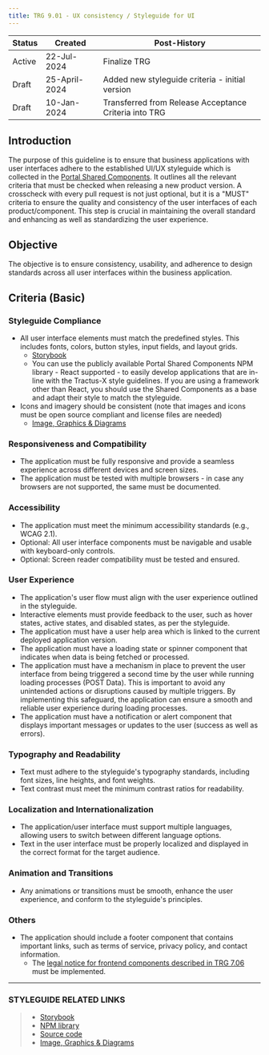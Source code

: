 ```yaml
---
title: TRG 9.01 - UX consistency / Styleguide for UI
---
```


| Status | Created       | Post-History                                             |
|--------|---------------|----------------------------------------------------------|
| Active | 22-Jul-2024   | Finalize TRG                                             |
| Draft  | 25-April-2024 | Added new styleguide criteria - initial version          |
| Draft  | 10-Jan-2024   | Transferred from Release Acceptance Criteria into TRG    |

## Introduction

The purpose of this guideline is to ensure that business applications with user interfaces adhere to the established UI/UX styleguide which is collected in the [Portal Shared Components](https://github.com/eclipse-tractusx/portal-shared-components.git). It outlines all the relevant criteria that must be checked when releasing a new product version. A crosscheck with every pull request is not just optional, but it is a "MUST" criteria to ensure the quality and consistency of the user interfaces of each product/component. This step is crucial in maintaining the overall standard and enhancing as well as standardizing the user experience.

## Objective

The objective is to ensure consistency, usability, and adherence to design standards across all user interfaces within the business application.

## Criteria (Basic)

### Styleguide Compliance

- All user interface elements must match the predefined styles. This includes fonts, colors, button styles, input fields, and layout grids.
  - [Storybook](https://eclipse-tractusx.github.io/portal-shared-components)
  - You can use the publicly available Portal Shared Components NPM library - React supported - to easily develop applications that are in-line with the Tractus-X style guidelines. If you are using a framework other than React, you should use the Shared Components as a base and adapt their style to match the styleguide.
- Icons and imagery should be consistent (note that images and icons must be open source compliant and license files are needed)
  - [Image, Graphics & Diagrams](https://github.com/eclipse-tractusx/portal-assets/blob/v2.0.0/docs/developer/Technical%20Documentation/Others/Images%2C%20Graphics%20and%20Diagrams.md)

### Responsiveness and Compatibility

- The application must be fully responsive and provide a seamless experience across different devices and screen sizes.
- The application must be tested with multiple browsers - in case any browsers are not supported, the same must be documented.

### Accessibility

- The application must meet the minimum accessibility standards (e.g., WCAG 2.1).
- Optional: All user interface components must be navigable and usable with keyboard-only controls.
- Optional: Screen reader compatibility must be tested and ensured.

### User Experience

- The application's user flow must align with the user experience outlined in the styleguide.
- Interactive elements must provide feedback to the user, such as hover states, active states, and disabled states, as per the styleguide.
- The application must have a user help area which is linked to the current deployed application version.
- The application must have a loading state or spinner component that indicates when data is being fetched or processed.
- The application must have a mechanism in place to prevent the user interface from being triggered a second time by the user while running loading processes (POST Data). This is important to avoid any unintended actions or disruptions caused by multiple triggers. By implementing this safeguard, the application can ensure a smooth and reliable user experience during loading processes.
- The application must have a notification or alert component that displays important messages or updates to the user (success as well as errors).

### Typography and Readability

- Text must adhere to the styleguide's typography standards, including font sizes, line heights, and font weights.
- Text contrast must meet the minimum contrast ratios for readability.

### Localization and Internationalization

- The application/user interface must support multiple languages, allowing users to switch between different language options.
- Text in the user interface must be properly localized and displayed in the correct format for the target audience.

### Animation and Transitions

- Any animations or transitions must be smooth, enhance the user experience, and conform to the styleguide's principles.

### Others

- The application should include a footer component that contains important links, such as terms of service, privacy policy, and contact information.
  - The [legal notice for frontend components described in TRG 7.06](../trg-7/trg-7-06.md#frontend-components) must be implemented.

---

### STYLEGUIDE RELATED LINKS

> - [Storybook](https://eclipse-tractusx.github.io/portal-shared-components)
> - [NPM library](https://www.npmjs.com/package/@catena-x/portal-shared-components)
> - [Source code](https://github.com/eclipse-tractusx/portal-shared-components.git)
> - [Image, Graphics & Diagrams](https://github.com/eclipse-tractusx/portal-assets/blob/v2.0.0/docs/developer/Technical%20Documentation/Others/Images%2C%20Graphics%20and%20Diagrams.md)
